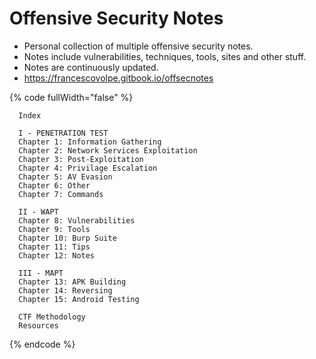 # Offensive Security Notes

* Personal collection of multiple offensive security notes.
* Notes include vulnerabilities, techniques, tools, sites and other stuff.
* Notes are continuously updated.
* https://francescovolpe.gitbook.io/offsecnotes



{% code fullWidth="false" %}
```markup
  Index
  
  I - PENETRATION TEST
  Chapter 1: Information Gathering
  Chapter 2: Network Services Exploitation
  Chapter 3: Post-Exploitation
  Chapter 4: Privilage Escalation
  Chapter 5: AV Evasion
  Chapter 6: Other
  Chapter 7: Commands
  
  II - WAPT
  Chapter 8: Vulnerabilities
  Chapter 9: Tools
  Chapter 10: Burp Suite
  Chapter 11: Tips
  Chapter 12: Notes
  
  III - MAPT
  Chapter 13: APK Building
  Chapter 14: Reversing
  Chapter 15: Android Testing
  
  CTF Methodology
  Resources
```
{% endcode %}
